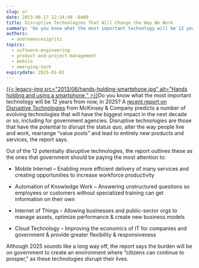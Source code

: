 ```yaml
---
slug: or
date: 2013-06-17 12:34:49 -0400
title: Disruptive Technologies That Will Change the Way We Work
summary: 'Do you know what the most important technology will be 12 years from now, in 2025? A recent report on Disruptive Technologies from McKinsey & Company predicts a number of evolving technologies that will have the biggest impact in the next decade or so, including'
authors:
  - andreanocesigritz
topics:
  - software-engineering
  - product-and-project-management
  - mobile
  - emerging-tech
expirydate: 2025-01-01
---
```


<p>
  <a href="https://s3.amazonaws.com/digitalgov/_legacy-img/2013/06/hands-holding-smartphone.jpg">{{< legacy-img src="2013/06/hands-holding-smartphone.jpg" alt="Hands holding and using a smartphone " >}}</a>Do you know what the most important technology will be 12 years from now, in 2025? A <a href="http://www.mckinsey.com/insights/business_technology/disruptive_technologies">recent report on Disruptive Technologies</a> from McKinsey & Company predicts a number of evolving technologies that will have the biggest impact in the next decade or so, including for government agencies. Disruptive technologies are those that have the potential to disrupt the status quo, alter the way people live and work, rearrange &#8220;value pools&#8221; and lead to entirely new products and services, the report says.
</p>

<p>
  Out of the 12 potentially disruptive technologies, the report outlines these as the ones that government should be paying the most attention to:
</p>

  * <p>
      Mobile Internet &#8211; Enabling more efficient delivery of many services and creating opportunities to increase workforce productivity
    </p>

  * <p>
      Automation of Knowledge Work &#8211; Answering unstructured questions so employees or customers without specialized training can get information on their own
    </p>

  * <p>
      Internet of Things &#8211; Allowing businesses and public-sector orgs to manage assets, optimize performance & create new business models
    </p>

  * <p>
      Cloud Technology &#8211; Improving the economics of IT for companies and government & provide greater flexibility & responsiveness
    </p>

<p>
  Although 2025 sounds like a long way off, the report says the burden will be on government to create an environment where “citizens can continue to prosper,” as these technologies disrupt their lives.
</p>

<div>
</div>

<div>
</div>